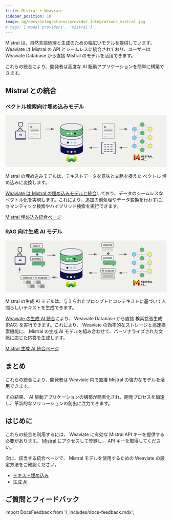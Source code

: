 ```yaml
---
title: Mistral + Weaviate
sidebar_position: 10
image: og/docs/integrations/provider_integrations_mistral.jpg
# tags: ['model providers', 'mistral']
---
```


<!-- Note: for images, use https://docs.google.com/presentation/d/15opIcJuaIjEEcs_1Zm8B6pccox2p7_MHSjCnRv4dPfU/edit?usp=sharing -->

Mistral は、自然言語処理と生成のための幅広いモデルを提供しています。 Weaviate は Mistral の API とシームレスに統合されており、ユーザーは Weaviate Database から直接 Mistral のモデルを活用できます。

これらの統合により、開発者は高度な AI 駆動アプリケーションを簡単に構築できます。

## Mistral との統合

### ベクトル検索向け埋め込みモデル

![Embedding integration illustration](../_includes/integration_mistral_embedding.png)

Mistral の埋め込みモデルは、テキストデータを意味と文脈を捉えた ベクトル 埋め込みに変換します。

[Weaviate は Mistral の埋め込みモデルと統合](./embeddings.md)しており、データのシームレスなベクトル化を実現します。これにより、追加の前処理やデータ変換を行わずに、セマンティック検索やハイブリッド検索を実行できます。

[Mistral 埋め込み統合ページ](./embeddings.md)

### RAG 向け生成 AI モデル

![Single prompt RAG integration generates individual outputs per search result](../_includes/integration_mistral_rag_single.png)

Mistral の生成 AI モデルは、与えられたプロンプトとコンテキストに基づいて人間らしいテキストを生成できます。

[Weaviate の生成 AI 統合](./generative.md)により、 Weaviate Database から直接 検索拡張生成 (RAG) を実行できます。これにより、 Weaviate の効率的なストレージと高速検索機能に、 Mistral の生成 AI モデルを組み合わせて、パーソナライズされた文脈に応じた応答を生成します。

[Mistral 生成 AI 統合ページ](./generative.md)

## まとめ

これらの統合により、開発者は Weaviate 内で直接 Mistral の強力なモデルを活用できます。

その結果、 AI 駆動アプリケーションの構築が簡素化され、開発プロセスを加速し、革新的なソリューションの創出に注力できます。

## はじめに

これらの統合を利用するには、 Weaviate に有効な Mistral API キーを提供する必要があります。 [Mistral](https://mistral.ai/) にアクセスして登録し、 API キーを取得してください。

次に、該当する統合ページで、 Mistral モデルを使用するための Weaviate の設定方法をご確認ください。

- [テキスト埋め込み](./embeddings.md)
- [生成 AI](./generative.md)

## ご質問とフィードバック

import DocsFeedback from '/_includes/docs-feedback.mdx';

<DocsFeedback/>


